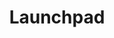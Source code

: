 ---
sidebarDepth: 0
title: Launchpad
lang: en-US
description: Started from a tuto now we're here.
meta: []
---